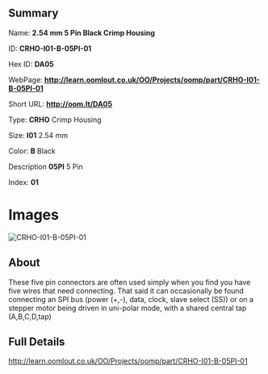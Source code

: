

## Summary
 
Name: __2.54 mm 5 Pin Black Crimp Housing__

ID: __CRHO-I01-B-05PI-01__

Hex ID: __DA05__

WebPage: __http://learn.oomlout.co.uk/OO/Projects/oomp/part/CRHO-I01-B-05PI-01__

Short URL: __http://oom.lt/DA05__


Type: __CRHO__ Crimp Housing 

Size: __I01__ 2.54 mm 

Color: __B__ Black 

Description __05PI__ 5 Pin 

Index: __01__


 # Images
![CRHO-I01-B-05PI-01](http://oomlout.com/oomp-gen/parts/CRHO-I01-B-05PI-01/CRHO-I01-B-05PI-01_420.jpg)

## About

These five pin connectors are often used simply when you find you have five wires that need connecting. That said it can occasionally be found connecting an SPI bus (power (+,-), data, clock, slave select (SS)) or on a stepper motor being driven in uni-polar mode, with a shared central tap (A,B,C,D,tap)

 ## Full Details

 http://learn.oomlout.co.uk/OO/Projects/oomp/part/CRHO-I01-B-05PI-01














